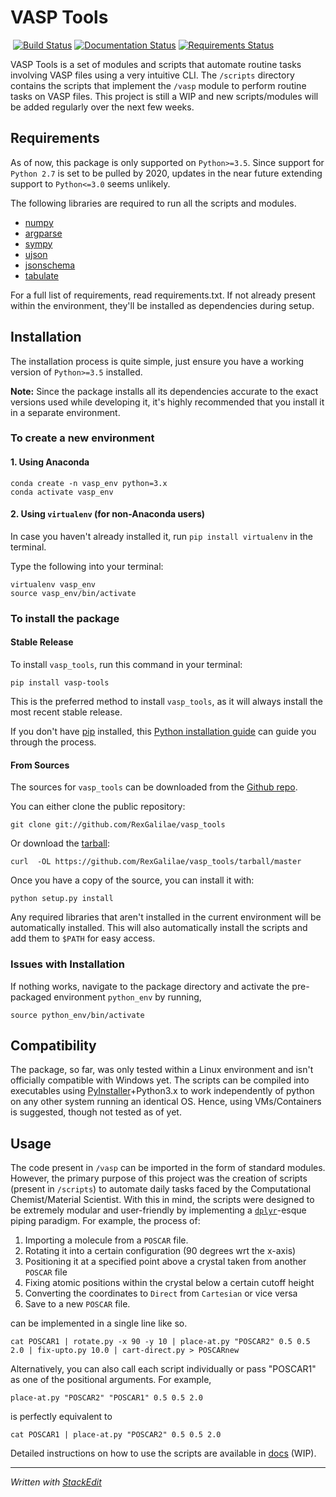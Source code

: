 # VASP Tools
﻿
[![Build Status](https://travis-ci.com/RexGalilae/vasp-tools.svg?branch=master)](https://travis-ci.com/RexGalilae/vasp-tools) [![Documentation Status](https://readthedocs.org/projects/vasp-tools/badge/?version=latest)](https://vasp-tools.readthedocs.io/en/latest/?badge=latest) [![Requirements Status](https://pyup.io/repos/github/RexGalilae/vasp-tools/shield.svg?t=1563870347975)](https://pyup.io/account/repos/github/RexGalilae/vasp-tools/)

VASP Tools is a set of modules and scripts that automate routine tasks involving VASP files using  a very intuitive CLI. The `/scripts` directory contains the scripts that implement the `/vasp` module to perform routine tasks on VASP files. This project is still a WIP and new scripts/modules will be added regularly over the next few weeks.

## Requirements
As of now, this package is only supported on `Python>=3.5`. Since support for `Python 2.7` is set to be pulled by 2020, updates in the near future extending support to `Python<=3.0` seems unlikely.

The following libraries are required to run all the scripts and modules.
 - [numpy](https://pypi.org/project/numpy/)
 - [argparse](https://pypi.org/project/argparse/)
 - [sympy](https://pypi.org/project/sympy/)
 - [ujson](https://pypi.org/project/ujson/)
 - [jsonschema](https://pypi.org/project/jsonschema/)
 - [tabulate](https://pypi.org/project/tabulate/)

For a full list of requirements, read requirements.txt. If not already present within the environment, they'll be installed as dependencies during setup.

## Installation
The installation process is quite simple, just ensure you have a working version of `Python>=3.5` installed.

**Note:** Since the package installs all its dependencies accurate to the exact versions used while developing it, it's highly recommended that you install it in a separate environment. 

### To create a new environment 
#### 1. Using Anaconda
```
conda create -n vasp_env python=3.x
conda activate vasp_env
``` 
#### 2. Using `virtualenv` (for non-Anaconda users)

In case you haven't already installed it, run `pip install virtualenv` in the terminal.

Type the following into your terminal:
```
virtualenv vasp_env
source vasp_env/bin/activate
```
### To install the package
#### Stable Release

To install `vasp_tools`, run this command in your terminal:
```
pip install vasp-tools
```
This is the preferred method to install `vasp_tools`, as it will always install the most recent stable release.
  
If you don't have [pip](https://pip.pypa.io) installed, this [Python installation guide](http://docs.python-guide.org/en/latest/starting/installation/) can guide you through the process.

#### From Sources
The sources for `vasp_tools` can be downloaded from the  [Github repo](https://github.com/RexGalilae/vasp_tools).

You can either clone the public repository:
```
git clone git://github.com/RexGalilae/vasp_tools
```

Or download the  [tarball](https://github.com/RexGalilae/vasp_tools/tarball/master):
```
curl  -OL https://github.com/RexGalilae/vasp_tools/tarball/master
```

Once you have a copy of the source, you can install it with:
```
python setup.py install
```

Any required libraries that aren't installed in the current environment will be automatically installed.
This will also automatically install the scripts and add them to `$PATH` for easy access.

### Issues with Installation
If nothing works, navigate to the package directory and activate the pre-packaged environment `python_env` by running,
```
source python_env/bin/activate
```
## Compatibility
The package, so far, was only tested within a Linux environment and isn't officially compatible with Windows yet. The scripts can be compiled into executables using [PyInstaller](https://pypi.org/project/PyInstaller/)+Python3.x to work independently of python on any other system running an identical OS. Hence, using VMs/Containers is suggested, though not tested as of yet.

## Usage
The code present in `/vasp` can be imported in the form of standard modules. However, the primary purpose of this project was the creation of scripts (present in `/scripts`) to automate daily tasks faced by the Computational Chemist/Material Scientist. With this in mind, the scripts were designed to be extremely modular and user-friendly by implementing a [`dplyr`](https://style.tidyverse.org/pipes.html)-esque piping paradigm. For example, the process of:

 1. Importing a molecule from a `POSCAR` file.
 2. Rotating it into a certain configuration (90 degrees wrt the x-axis)
 3. Positioning it at a specified point above a crystal taken from another `POSCAR` file
 4. Fixing atomic positions within the crystal below a certain cutoff height
 5. Converting the coordinates to `Direct` from `Cartesian` or vice versa
 6. Save to a new `POSCAR` file.

can be implemented in a single line like so.

```
cat POSCAR1 | rotate.py -x 90 -y 10 | place-at.py "POSCAR2" 0.5 0.5 2.0 | fix-upto.py 10.0 | cart-direct.py > POSCARnew
```
Alternatively, you can also call each script individually or pass "POSCAR1" as one of the positional arguments. For example,

`place-at.py "POSCAR2" "POSCAR1" 0.5 0.5 2.0`

is perfectly equivalent to

`cat POSCAR1 | place-at.py "POSCAR2" 0.5 0.5 2.0`

Detailed instructions on how to use the scripts are available in [docs](https://vasp-tools.readthedocs.io/en/latest/) (WIP).

----------------------------------------------------------
*Written with [StackEdit](https://stackedit.io/)*
